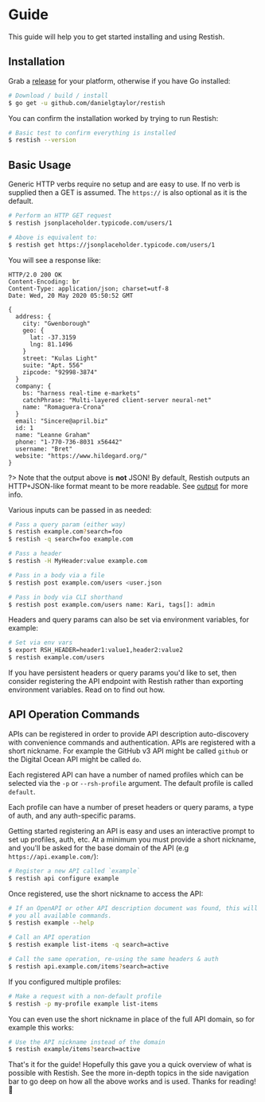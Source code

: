 # Guide

This guide will help you to get started installing and using Restish.

## Installation

Grab a [release](https://github.com/danielgtaylor/restish/releases) for your platform, otherwise if you have Go installed:

```bash
# Download / build / install
$ go get -u github.com/danielgtaylor/restish
```

You can confirm the installation worked by trying to run Restish:

```bash
# Basic test to confirm everything is installed
$ restish --version
```

## Basic Usage

Generic HTTP verbs require no setup and are easy to use. If no verb is supplied then a GET is assumed. The `https://` is also optional as it is the default.

```bash
# Perform an HTTP GET request
$ restish jsonplaceholder.typicode.com/users/1

# Above is equivalent to:
$ restish get https://jsonplaceholder.typicode.com/users/1
```

You will see a response like:

```readable
HTTP/2.0 200 OK
Content-Encoding: br
Content-Type: application/json; charset=utf-8
Date: Wed, 20 May 2020 05:50:52 GMT

{
  address: {
    city: "Gwenborough"
    geo: {
      lat: -37.3159
      lng: 81.1496
    }
    street: "Kulas Light"
    suite: "Apt. 556"
    zipcode: "92998-3874"
  }
  company: {
    bs: "harness real-time e-markets"
    catchPhrase: "Multi-layered client-server neural-net"
    name: "Romaguera-Crona"
  }
  email: "Sincere@april.biz"
  id: 1
  name: "Leanne Graham"
  phone: "1-770-736-8031 x56442"
  username: "Bret"
  website: "https://www.hildegard.org/"
}
```

?> Note that the output above is **not** JSON! By default, Restish outputs an HTTP+JSON-like format meant to be more readable. See [output](/output.md) for more info.

Various inputs can be passed in as needed:

```bash
# Pass a query param (either way)
$ restish example.com?search=foo
$ restish -q search=foo example.com

# Pass a header
$ restish -H MyHeader:value example.com

# Pass in a body via a file
$ restish post example.com/users <user.json

# Pass in body via CLI shorthand
$ restish post example.com/users name: Kari, tags[]: admin
```

Headers and query params can also be set via environment variables, for example:

```bash
# Set via env vars
$ export RSH_HEADER=header1:value1,header2:value2
$ restish example.com/users
```

If you have persistent headers or query params you'd like to set, then consider registering the API endpoint with Restish rather than exporting environment variables. Read on to find out how.

## API Operation Commands

APIs can be registered in order to provide API description auto-discovery with convenience commands and authentication. APIs are registered with a short nickname. For example the GitHub v3 API might be called `github` or the Digital Ocean API might be called `do`.

Each registered API can have a number of named profiles which can be selected via the `-p` or `--rsh-profile` argument. The default profile is called `default`.

Each profile can have a number of preset headers or query params, a type of auth, and any auth-specific params.

Getting started registering an API is easy and uses an interactive prompt to set up profiles, auth, etc. At a minimum you must provide a short nickname, and you'll be asked for the base domain of the API (e.g `https://api.example.com/`):

```bash
# Register a new API called `example`
$ restish api configure example
```

Once registered, use the short nickname to access the API:

```bash
# If an OpenAPI or other API description document was found, this will show
# you all available commands.
$ restish example --help

# Call an API operation
$ restish example list-items -q search=active

# Call the same operation, re-using the same headers & auth
$ restish api.example.com/items?search=active
```

If you configured multiple profiles:

```bash
# Make a request with a non-default profile
$ restish -p my-profile example list-items
```

You can even use the short nickname in place of the full API domain, so for example this works:

```bash
# Use the API nickname instead of the domain
$ restish example/items?search=active
```

That's it for the guide! Hopefully this gave you a quick overview of what is possible with Restish. See the more in-depth topics in the side navigation bar to go deep on how all the above works and is used. Thanks for reading! :tada:
